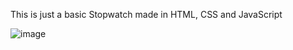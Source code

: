 This is just a basic Stopwatch made in HTML, CSS and JavaScript

![image](https://github.com/user-attachments/assets/29bf79d2-a7ff-47bf-b47a-0b47aba31501)
